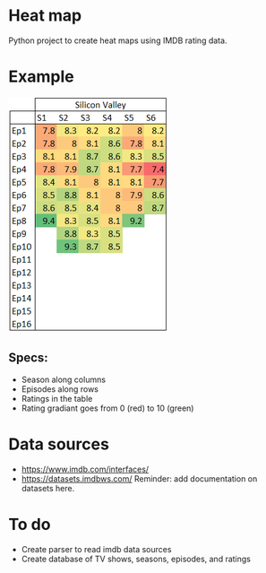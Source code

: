 # Heat map
Python project to create heat maps using IMDB rating data.

# Example
![](images/silicon_valley.png)

## Specs:
  - Season along columns
  - Episodes along rows
  - Ratings in the table
  - Rating gradiant goes from 0 (red) to 10 (green)

# Data sources
  - https://www.imdb.com/interfaces/
  - https://datasets.imdbws.com/
Reminder: add documentation on datasets here.


# To do
  - Create parser to read imdb data sources
  - Create database of TV shows, seasons, episodes, and ratings
